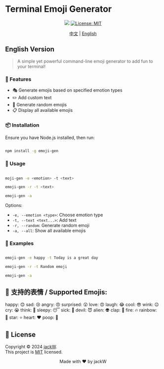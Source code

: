# Terminal Emoji Generator

<p align="center">
  <img src="https://img.shields.io/badge/version-0.0.1-blue.svg?cacheSeconds=2592000" />
  <a href="https://github.com/your-username/emoji-gen/blob/main/LICENSE">
    <img alt="License: MIT" src="https://img.shields.io/badge/License-MIT-yellow.svg" target="_blank" />
  </a>
</p>

<p align="center">
  <a href="README.md">中文</a> |
  <a href="English.md">English</a>
</p>

<h2 id="english">English Version</h2>

> A simple yet powerful command-line emoji generator to add fun to your terminal!

### 🚀 Features

- 🎭 Generate emojis based on specified emotion types
- ✏️ Add custom text
- 🎲 Generate random emojis
- 📋 Display all available emojis

### 📦 Installation

Ensure you have Node.js installed, then run:

```bash

npm install -g emoji-gen

```


### 🔧 Usage

```bash

moji-gen -e <emotion> -t <text>

emoji-gen -r -t <text>

emoji-gen -a

```

Options:
- `-e, --emotion <type>`: Choose emotion type
- `-t, --text <text...>`: Add text
- `-r, --random`: Generate random emoji
- `-a, --all`: Show all available emojis

### 🌟 Examples

```bash

emoji-gen -e happy -t Today is a great day

emoji-gen -r -t Random emoji

emoji-gen -a

```


## 🎨 支持的表情 / Supported Emojis: 

happy: 😊 sad: 😢 angry: 😠 surprised: 😲 love: 😍
laugh: 😂 cool: 😎 wink: 😉 cry: 😭 think: 🤔
sleepy: 😴 sick: 🤒 devil: 😈 alien: 👽 clap: 👏
fire: 🔥 rainbow: 🌈 star: ⭐ heart: ❤️ poop: 💩


## 📄 License

Copyright © 2024 [jackW](https://github.com/your-username).<br />
This project is [MIT](https://github.com/your-username/emoji-gen/blob/main/LICENSE) licensed.



<p align="center">Made with ❤️ by jackW</p>
